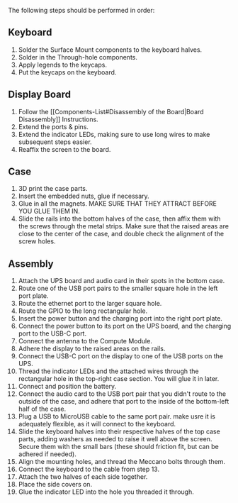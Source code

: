 The following steps should be performed in order:

## Keyboard
1. Solder the Surface Mount components to the keyboard halves.
2. Solder in the Through-hole components.
3. Apply legends to the keycaps.
4. Put the keycaps on the keyboard.

## Display Board
1. Follow the [[Components-List#Disassembly of the Board|Board Disassembly]] Instructions.
2. Extend the ports & pins.
3. Extend the indicator LEDs, making sure to use long wires to make subsequent steps easier.
4. Reaffix the screen to the board.

## Case
1. 3D print the case parts.
2. Insert the embedded nuts, glue if necessary.
3. Glue in all the magnets. MAKE SURE THAT THEY ATTRACT BEFORE YOU GLUE THEM IN.
4. Slide the rails into the bottom halves of the case, then affix them with the screws through the metal strips. Make sure that the raised areas are close to the center of the case, and double check the alignment of the screw holes.

## Assembly
1. Attach the UPS board and audio card in their spots in the bottom case.
2. Route one of the USB port pairs to the smaller square hole in the left port plate.
3. Route the ethernet port to the larger square hole.
4. Route the GPIO to the long rectangular hole.
5. Insert the power button and the charging port into the right port plate.
6. Connect the power button to its port on the UPS board, and the charging port to the USB-C port.
7. Connect the antenna to the Compute Module.
8. Adhere the display to the raised areas on the rails.
9. Connect the USB-C port on the display to one of the USB ports on the UPS.
10. Thread the indicator LEDs and the attached wires through the rectangular hole in the top-right case section. You will glue it in later.
11. Connect and position the battery.
12. Connect the audio card to the USB port pair that you didn't route to the outside of the case, and adhere that port to the inside of the bottom-left half of the case.
13. Plug a USB to MicroUSB cable to the same port pair. make usre it is adequately flexible, as it will connect to the keyboard.
14. Slide the keyboard halves into their respective halves of the top case parts, adding washers as needed to raise it well above the screen. Secure them with the small bars (these should friction fit, but can be adhered if needed). 
15. Align the mounting holes, and thread the Meccano bolts through them.
16. Connect the keyboard to the cable from step 13. 
17. Attach the two halves of each side together.
18. Place the side covers on.
19. Glue the indicator LED into the hole you threaded it through.